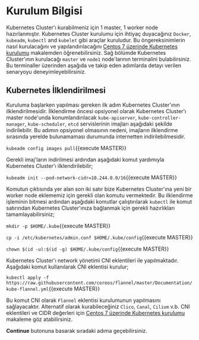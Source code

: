 # Kurulum Bilgisi

Kubernetes Cluster'ı kurabilmeniz için 1 master, 1 worker node hazırlanmıştır. Kubernetes Cluster kurulumu için ihtiyaç duyacağınız `Docker`, `kubeadm`, `kubectl` and `kubelet` gibi araçlar kuruludur. Bu öngereksinimlerin nasıl kurulacağını ve yapılandırılacağını [Centos 7 üzerinde Kubernetes kurulumu](http://www.enterprisecoding.com/post/centos-7-uzerine-kubernetes-kurulum) makalemden öğrenebilirsiniz. Sağ bölümde Kubernetes Cluster'ının kurulacağı `master` ve `node1` node'larının terminalini bulabilirsiniz. Bu terminaller üzerinden aşağıda ve takip eden adımlarda detayı verilen senaryoyu deneyimleyebilirsiniz.

## Kubernetes İlklendirilmesi

Kuruluma başlarken yapılması gereken ilk adım Kubernetes Cluster'ının ilklendirilmesidir. İlklendirme öncesi opsiyonel olarak Kubernetes Cluster'ı master node'unda konumlandırılacak `kube-apiserver`, `kube-controller-manager`, `kube-scheduler`, `etcd` servislerinin imajları aşağıdaki şekilde indirilebilir. Bu adımın opsiyonel olmasının nedeni, imajların ilklendirme sırasında yerelde bulunamaması durumunda internetten indirilebilmesidir.

`kubeadm config images pull`{{execute MASTER}}

Gerekli imaj'ların indirilmesi ardından aşağıdaki komut yardımıyla Kubernetes Cluster'ı ilklendirilebilir;

`kubeadm init --pod-network-cidr=10.244.0.0/16`{{execute MASTER}}

Komutun çıktısında yer alan son iki satır bize Kubernetes Cluster'ına yeni bir worker node eklememiz için gerekli olan komutu vermektedir. Bu ilklendirme işleminin bitmesi ardından aşağıdaki komutlar çalıştırılarak `kubectl` ile komut satırından Kubernetes Cluster'ınıza bağlanmak için gerekli hazırlıkları tamamlayabilirsiniz;

`mkdir -p $HOME/.kube`{{execute MASTER}}

`cp -i /etc/kubernetes/admin.conf $HOME/.kube/config`{{execute MASTER}}

`chown $(id -u):$(id -g) $HOME/.kube/config`{{execute MASTER}}

Kubernetes Cluster'ı network yönetimi CNI eklentileri ile yapılmaktadır. Aşağıdaki komut kullanılarak CNI eklentisi kurulur;

`kubectl apply -f https://raw.githubusercontent.com/coreos/flannel/master/Documentation/kube-flannel.yml`{{execute MASTER}}

Bu komut CNI olarak `Flannel` eklentisi kurulumunun yapılmasını sağlayacaktır. Alternatif olarak kurabileceğiniz `Clico`, `Canal`, `Cilium` v.b. CNI eklentileri ve CIDR değerleri için [Centos 7 üzerinde Kubernetes kurulumu](http://www.enterprisecoding.com/post/centos-7-uzerine-kubernetes-kurulum) makaleme göz atabilirsiniz.

**Continue** butonuna basarak sıradaki adıma geçebilirsiniz.
